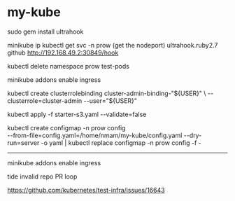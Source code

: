 # my-kube

sudo gem install ultrahook

minikube ip
kubectl get svc -n prow (get the nodeport)
ultrahook.ruby2.7 github http://192.168.49.2:30849/hook

kubectl delete namespace prow test-pods


minikube addons enable ingress

kubectl create clusterrolebinding cluster-admin-binding-"${USER}" \
  --clusterrole=cluster-admin --user="${USER}"

kubectl apply -f starter-s3.yaml --validate=false

kubectl create configmap -n prow config \
--from-file=config.yaml=/home/nmam/my-kube/config.yaml --dry-run=server -o yaml | kubectl replace configmap -n prow config -f -



-----
minikube addons enable ingress

tide invalid repo PR loop 

https://github.com/kubernetes/test-infra/issues/16643